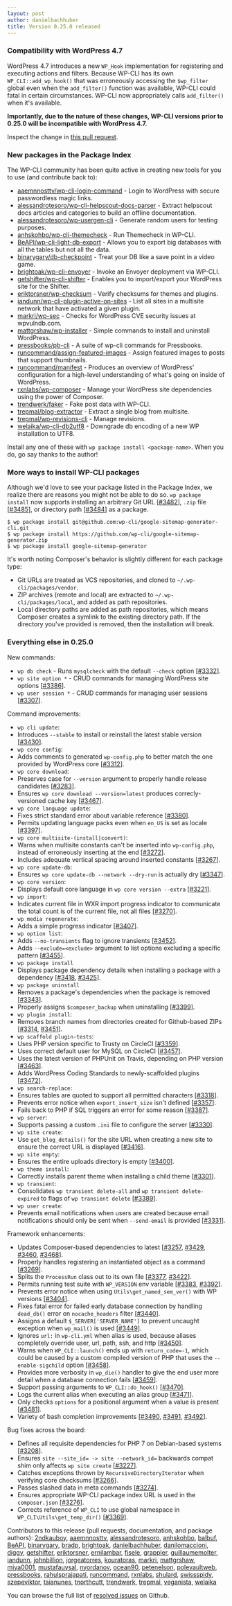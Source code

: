 ```yaml
---
layout: post
author: danielbachhuber
title: Version 0.25.0 released
---
```


### Compatibility with WordPress 4.7

WordPress 4.7 introduces a new `WP_Hook` implementation for registering and executing actions and filters. Because WP-CLI has its own `WP_CLI::add_wp_hook()` that was erroneously accessing the `$wp_filter` global even when the `add_filter()` function was available, WP-CLI could fatal in certain circumstances. WP-CLI now appropriately calls `add_filter()` when it's available.

**Importantly, due to the nature of these changes, WP-CLI versions prior to 0.25.0 will be incompatible with WordPress 4.7.**

Inspect the change in [this pull request](https://github.com/wp-cli/wp-cli/pull/3384).

### New packages in the Package Index

The WP-CLI community has been quite active in creating new tools for you to use (and contribute back to):

* [aaemnnosttv/wp-cli-login-command](https://github.com/aaemnnosttv/wp-cli-login-command) - Login to WordPress with secure passwordless magic links.
* [alessandrotesoro/wp-cli-helpscout-docs-parser](https://github.com/alessandrotesoro/wp-cli-helpscout-docs-parser) - Extract helpscout docs articles and categories to build an offline documentation.
* [alessandrotesoro/wp-usergen-cli](https://github.com/alessandrotesoro/wp-usergen-cli) - Generate random users for testing purposes.
* [anhskohbo/wp-cli-themecheck](https://github.com/anhskohbo/wp-cli-themecheck) - Run Themecheck in WP-CLI.
* [BeAPI/wp-cli-light-db-export](https://github.com/BeAPI/wp-cli-light-db-export) - Allows you to export big databases with all the tables but not all the data.
* [binarygary/db-checkpoint](https://github.com/binarygary/db-checkpoint) - Treat your DB like a save point in a video game.
* [brightoak/wp-cli-envoyer](https://github.com/brightoak/wp-cli-envoyer) - Invoke an Envoyer deployment via WP-CLI.
* [getshifter/wp-cli-shifter](https://github.com/getshifter/wp-cli-shifter) - Enables you to import/export your WordPress site for the Shifter.
* [eriktorsner/wp-checksum](https://github.com/eriktorsner/wp-checksum) - Verify checksums for themes and plugins.
* [iandunn/wp-cli-plugin-active-on-sites](https://github.com/iandunn/wp-cli-plugin-active-on-sites) - List all sites in a multisite network that have activated a given plugin.
* [markri/wp-sec](https://github.com/markri/wp-sec) - Checks for WordPress CVE security issues at wpvulndb.com.
* [mattgrshaw/wp-installer](https://github.com/mattgrshaw/wp-installer) - Simple commands to install and uninstall WordPress.
* [pressbooks/pb-cli](https://github.com/pressbooks/pb-cli) - A suite of wp-cli commands for Pressbooks.
* [runcommand/assign-featured-images](https://github.com/runcommand/assign-featured-images) - Assign featured images to posts that support thumbnails.
* [runcommand/manifest](https://github.com/runcommand/manifest) - Produces an overview of WordPress' configuration for a high-level understanding of what's going on inside of WordPress.
* [rxnlabs/wp-composer](https://github.com/rxnlabs/wp-composer) - Manage your WordPress site dependencies using the power of Composer.
* [trendwerk/faker](https://github.com/trendwerk/faker) - Fake post data with WP-CLI.
* [trepmal/blog-extractor](https://github.com/trepmal/blog-extractor) - Extract a single blog from multisite.
* [trepmal/wp-revisions-cli](https://github.com/trepmal/wp-revisions-cli) - Manage revisions.
* [welaika/wp-cli-db2utf8](https://github.com/welaika/wp-cli-db2utf8) - Downgrade db encoding of a new WP installation to UTF8.

Install any one of these with `wp package install <package-name>`. When you do, go say thanks to the author!

### More ways to install WP-CLI packages

Although we'd love to see your package listed in the Package Index, we realize there are reasons you might not be able to do so. `wp package install` now supports installing an arbitrary Git URL [[#3482](https://github.com/wp-cli/wp-cli/pull/3482)], `.zip` file [[#3485](https://github.com/wp-cli/wp-cli/pull/3485)], or directory path [[#3484](https://github.com/wp-cli/wp-cli/pull/3484)] as a package.

    $ wp package install git@github.com:wp-cli/google-sitemap-generator-cli.git
    $ wp package install https://github.com/wp-cli/google-sitemap-generator.zip
    $ wp package install google-sitemap-generator

It's worth noting Composer's behavior is slightly different for each package type:

* Git URLs are treated as VCS repositories, and cloned to `~/.wp-cli/packages/vendor`.
* ZIP archives (remote and local) are extracted to `~/.wp-cli/packages/local`, and added as path repositories.
* Local directory paths are added as path repositories, which means Composer creates a symlink to the existing directory path. If the directory you've provided is removed, then the installation will break.

### Everything else in 0.25.0

New commands:

* `wp db check` - Runs `mysqlcheck` with the default `--check` option [[#3332](https://github.com/wp-cli/wp-cli/pull/3332)].
* `wp site option *` - CRUD commands for managing WordPress site options [[#3386](https://github.com/wp-cli/wp-cli/pull/3386)].
* `wp user session *` - CRUD commands for managing user sessions [[#3307](https://github.com/wp-cli/wp-cli/pull/3307)].

Command improvements:

* `wp cli update`:
 * Introduces `--stable` to install or reinstall the latest stable version [[#3430](https://github.com/wp-cli/wp-cli/pull/3430)].
* `wp core config`:
 * Adds comments to generated `wp-config.php` to better match the one provided by WordPress core [[#3312](https://github.com/wp-cli/wp-cli/pull/3312)].
* `wp core download`:
 * Preserves case for `--version` argument to properly handle release candidates [[#3283](https://github.com/wp-cli/wp-cli/pull/3283)].
 * Ensures `wp core download --version=latest` produces correcly-versioned cache key [[#3467](https://github.com/wp-cli/wp-cli/pull/3467)].
* `wp core language update`:
 * Fixes strict standard error about variable reference [[#3380](https://github.com/wp-cli/wp-cli/pull/3380)].
 * Permits updating language packs even when `en_US` is set as locale [[#3397](https://github.com/wp-cli/wp-cli/pull/3397)].
* `wp core multisite-(install|convert)`:
 * Warns when multisite constants can't be inserted into `wp-config.php`, instead of erroneously inserting at the end [[#3272](https://github.com/wp-cli/wp-cli/pull/3272)].
 * Includes adequate vertical spacing around inserted constants [[#3267](https://github.com/wp-cli/wp-cli/pull/3267)].
* `wp core update-db`:
 * Ensures `wp core update-db --network --dry-run` is actually dry [[#3347](https://github.com/wp-cli/wp-cli/pull/3347)].
* `wp core version`:
 * Displays default core language in `wp core version --extra` [[#3221](https://github.com/wp-cli/wp-cli/pull/3221)].
* `wp import`:
 * Indicates current file in WXR import progress indicator to communicate the total count is of the current file, not all files [[#3270](https://github.com/wp-cli/wp-cli/pull/3270)].
* `wp media regenerate`:
 * Adds a simple progress indicator [[#3407](https://github.com/wp-cli/wp-cli/pull/3407)].
* `wp option list`:
 * Adds `--no-transients` flag to ignore transients [[#3452](https://github.com/wp-cli/wp-cli/pull/3452)].
 * Adds `--exclude=<exclude>` argument to list options excluding a specific pattern [[#3455](https://github.com/wp-cli/wp-cli/pull/3455)].
* `wp package install`
 * Displays package dependency details when installing a package with a dependency [[#3418](https://github.com/wp-cli/wp-cli/pull/3418), [#3425](https://github.com/wp-cli/wp-cli/pull/3425)].
* `wp package uninstall`
 * Removes a package's dependencies when the package is removed [[#3343](https://github.com/wp-cli/wp-cli/pull/3343)].
 * Properly assigns `$composer_backup` when uninstalling [[#3399](https://github.com/wp-cli/wp-cli/pull/3399)].
* `wp plugin install`:
 * Removes branch names from directories created for Github-based ZIPs [[#3314](https://github.com/wp-cli/wp-cli/pull/3314), [#3451](https://github.com/wp-cli/wp-cli/pull/3451)].
* `wp scaffold plugin-tests`:
 * Uses PHP version specific to Trusty on CircleCI [[#3359](https://github.com/wp-cli/wp-cli/pull/3359)].
 * Uses correct default user for MySQL on CircleCI [[#3457](https://github.com/wp-cli/wp-cli/pull/3457)].
 * Uses the latest version of PHPUnit on Travis, depending on PHP version [[#3463](https://github.com/wp-cli/wp-cli/pull/3463)].
 * Adds WordPress Coding Standards to newly-scaffolded plugins [[#3472](https://github.com/wp-cli/wp-cli/pull/3472)].
* `wp search-replace`:
 * Ensures tables are quoted to support all permitted characters [[#3318](https://github.com/wp-cli/wp-cli/pull/3318)].
 * Prevents error notice when `export_insert_size` isn't defined [[#3357](https://github.com/wp-cli/wp-cli/pull/3357)].
 * Fails back to PHP if SQL triggers an error for some reason [[#3387](https://github.com/wp-cli/wp-cli/pull/3387)].
* `wp server`:
 * Supports passing a custom `.ini` file to configure the server [[#3330](https://github.com/wp-cli/wp-cli/pull/3330)].
* `wp site create`:
 * Use `get_blog_details()` for the site URL when creating a new site to ensure the correct URL is displayed [[#3416](https://github.com/wp-cli/wp-cli/pull/3416)].
* `wp site empty`:
 * Ensures the entire uploads directory is empty [[#3400](https://github.com/wp-cli/wp-cli/pull/3400)].
* `wp theme install`:
 * Correctly installs parent theme when installing a child theme [[#3301](https://github.com/wp-cli/wp-cli/pull/3301)].
* `wp transient`:
 * Consolidates `wp transient delete-all` and `wp transient delete-expired` to flags of `wp transient delete` [[#3389](https://github.com/wp-cli/wp-cli/pull/3389)].
* `wp user create`:
 * Prevents email notifications when users are created because email notifications should only be sent when `--send-email` is provided [[#3331](https://github.com/wp-cli/wp-cli/pull/3331)].

Framework enhancements:

* Updates Composer-based dependencies to latest [[#3257](https://github.com/wp-cli/wp-cli/pull/3257), [#3429](https://github.com/wp-cli/wp-cli/pull/3429), [#3460](https://github.com/wp-cli/wp-cli/pull/3460), [#3468](https://github.com/wp-cli/wp-cli/pull/3468)].
* Properly handles registering an instantiated object as a command [[#3269](https://github.com/wp-cli/wp-cli/pull/3269)].
* Splits the `ProcessRun` class out to its own file [[#3377](https://github.com/wp-cli/wp-cli/pull/3377), [#3422](https://github.com/wp-cli/wp-cli/pull/3422)].
* Permits running test suite with `WP_VERSION` env variable [[#3383](https://github.com/wp-cli/wp-cli/pull/3383), [#3392](https://github.com/wp-cli/wp-cli/pull/3392)].
* Prevents error notice when using `Utils\get_named_sem_ver()` with WP versions [[#3404](https://github.com/wp-cli/wp-cli/pull/3404)].
* Fixes fatal error for failed early database connection by handling `dead_db()` error on `nocache_headers` filter [[#3440](https://github.com/wp-cli/wp-cli/pull/3440)].
* Assigns a default `$_SERVER['SERVER_NAME']` to prevent uncaught exception when `wp_mail()` is used [[#3449](https://github.com/wp-cli/wp-cli/pull/3449)].
* Ignores `url:` in `wp-cli.yml` when alias is used, because aliases completely override user, url, path, ssh, and http [[#3450](https://github.com/wp-cli/wp-cli/pull/3450)].
* Warns when `WP_CLI::launch()` ends up with `return_code=-1`, which could be caused by a custom compiled version of PHP that uses the `--enable-sigchild` option [[#3458](https://github.com/wp-cli/wp-cli/pull/3458)].
* Provides more verbosity in `wp_die()` handler to give the end user more detail when a database connection fails [[#3459](https://github.com/wp-cli/wp-cli/pull/3459)].
* Support passing arguments to `WP_CLI::do_hook()` [[#3470](https://github.com/wp-cli/wp-cli/pull/3470)].
* Logs the current alias when executing an alias group [[#3471](https://github.com/wp-cli/wp-cli/pull/3471)].
* Only checks `options` for a positional argument when a value is present [[#3481](https://github.com/wp-cli/wp-cli/pull/3481)].
* Variety of bash completion improvements [[#3490](https://github.com/wp-cli/wp-cli/pull/3490), [#3491](https://github.com/wp-cli/wp-cli/pull/3491), [#3492](https://github.com/wp-cli/wp-cli/pull/3492)].

Bug fixes across the board:

* Defines all requisite dependencies for PHP 7 on Debian-based systems [[#3208](https://github.com/wp-cli/wp-cli/pull/3208)].
* Ensures `site --site_id= -> site --network_id=` backwards compat shim only affects `wp site create` [[#3227](https://github.com/wp-cli/wp-cli/pull/3227)].
* Catches exceptions thrown by `RecursiveDirectoryIterator` when verifying core checksums [[#3266](https://github.com/wp-cli/wp-cli/pull/3266)].
* Passes slashed data in meta commands [[#3274](https://github.com/wp-cli/wp-cli/pull/3274)].
* Ensures appropriate WP-CLI package index URL is used in the `composer.json` [[#3276](https://github.com/wp-cli/wp-cli/pull/3276)].
* Corrects reference of `WP_CLI` to use global namespace in `WP_CLI\Utils\get_temp_dir()` [[#3369](https://github.com/wp-cli/wp-cli/pull/3369)].

Contributors to this release (pull requests, documentation, and package authors): [2ndkauboy](https://github.com/2ndkauboy), [aaemnnosttv](https://github.com/aaemnnosttv), [alessandrotesoro](https://github.com/alessandrotesoro), [anhskohbo](https://github.com/anhskohbo), [balbuf](https://github.com/balbuf), [BeAPI](https://github.com/BeAPI), [binarygary](https://github.com/binarygary), [bradp](https://github.com/bradp), [brightoak](https://github.com/brightoak), [danielbachhuber](https://github.com/danielbachhuber), [danilomaccioni](https://github.com/danilomaccioni), [diggy](https://github.com/diggy), [getshifter](https://github.com/getshifter), [eriktorsner](https://github.com/eriktorsner), [ernilambar](https://github.com/ernilambar), [fisele](https://github.com/fisele), [grappler](https://github.com/grappler), [guillaumemolter](https://github.com/guillaumemolter), [iandunn](https://github.com/iandunn), [johnbillion](https://github.com/johnbillion), [jorgeatorres](https://github.com/jorgeatorres), [kouratoras](https://github.com/kouratoras), [markri](https://github.com/markri), [mattgrshaw](https://github.com/mattgrshaw), [miya0001](https://github.com/miya0001), [mustafauysal](https://github.com/mustafauysal), [nyordanov](https://github.com/nyordanov), [ocean90](https://github.com/ocean90), [petenelson](https://github.com/petenelson), [polevaultweb](https://github.com/polevaultweb), [pressbooks](https://github.com/pressbooks), [rahulsprajapati](https://github.com/rahulsprajapati), [runcommand](https://github.com/runcommand), [rxnlabs](https://github.com/rxnlabs), [shulard](https://github.com/shulard), [swissspidy](https://github.com/swissspidy), [szepeviktor](https://github.com/szepeviktor), [taianunes](https://github.com/taianunes), [tnorthcutt](https://github.com/tnorthcutt), [trendwerk](https://github.com/trendwerk), [trepmal](https://github.com/trepmal), [veganista](https://github.com/veganista), [welaika](https://github.com/welaika)

You can browse the full list of [resolved issues](https://github.com/wp-cli/wp-cli/issues?q=milestone%3A0.25.0+is%3Aclosed) on Github.
